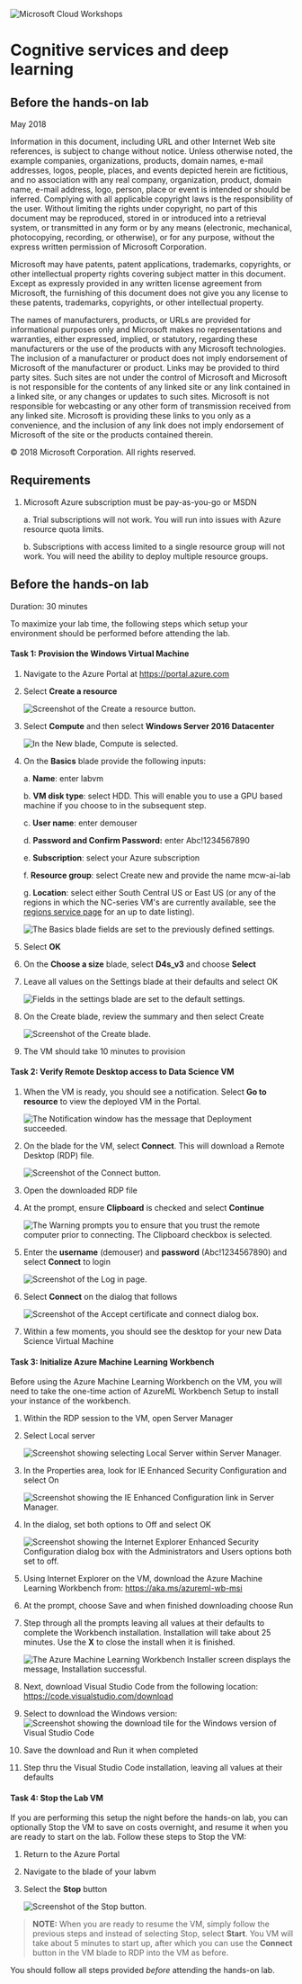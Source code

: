 ![](https://github.com/Microsoft/MCW-Template-Cloud-Workshop/raw/master/Media/ms-cloud-workshop.png "Microsoft Cloud Workshops")

# Cognitive services and deep learning   
## Before the hands-on lab    
May 2018


Information in this document, including URL and other Internet Web site references, is subject to change without notice. Unless otherwise noted, the example companies, organizations, products, domain names, e-mail addresses, logos, people, places, and events depicted herein are fictitious, and no association with any real company, organization, product, domain name, e-mail address, logo, person, place or event is intended or should be inferred. Complying with all applicable copyright laws is the responsibility of the user. Without limiting the rights under copyright, no part of this document may be reproduced, stored in or introduced into a retrieval system, or transmitted in any form or by any means (electronic, mechanical, photocopying, recording, or otherwise), or for any purpose, without the express written permission of Microsoft Corporation.

Microsoft may have patents, patent applications, trademarks, copyrights, or other intellectual property rights covering subject matter in this document. Except as expressly provided in any written license agreement from Microsoft, the furnishing of this document does not give you any license to these patents, trademarks, copyrights, or other intellectual property.

The names of manufacturers, products, or URLs are provided for informational purposes only and Microsoft makes no representations and warranties, either expressed, implied, or statutory, regarding these manufacturers or the use of the products with any Microsoft technologies. The inclusion of a manufacturer or product does not imply endorsement of Microsoft of the manufacturer or product. Links may be provided to third party sites. Such sites are not under the control of Microsoft and Microsoft is not responsible for the contents of any linked site or any link contained in a linked site, or any changes or updates to such sites. Microsoft is not responsible for webcasting or any other form of transmission received from any linked site. Microsoft is providing these links to you only as a convenience, and the inclusion of any link does not imply endorsement of Microsoft of the site or the products contained therein.

© 2018 Microsoft Corporation. All rights reserved.

## Requirements

1.  Microsoft Azure subscription must be pay-as-you-go or MSDN

    a.  Trial subscriptions will not work. You will run into issues with Azure resource quota limits.

    b.  Subscriptions with access limited to a single resource group will not work. You will need the ability to deploy multiple resource groups.

## Before the hands-on lab

Duration: 30 minutes

To maximize your lab time, the following steps which setup your environment should be performed before attending the lab.

#### Task 1: Provision the Windows Virtual Machine

1.  Navigate to the Azure Portal at <https://portal.azure.com>

2.  Select **Create a resource**

    ![Screenshot of the Create a resource button.](images/Setup/image3.png "Create a resource button")

3.  Select **Compute** and then select **Windows Server 2016 Datacenter**

    ![In the New blade, Compute is selected.](images/Setup/image4.png "New blade")

4.  On the **Basics** blade provide the following inputs:

    a.  **Name**: enter labvm

    b.  **VM disk type**: select HDD. This will enable you to use a GPU based machine if you choose to in the subsequent step.

    c.  **User name**: enter demouser

    d.  **Password and Confirm Password:** enter Abc!1234567890

    e.  **Subscription**: select your Azure subscription

    f.  **Resource group**: select Create new and provide the name mcw-ai-lab

    g.  **Location**: select either South Central US or East US (or any of the regions in which the NC-series VM's are currently available, see the [regions service page](https://azure.microsoft.com/en-us/global-infrastructure/services/) for an up to date listing).

    ![The Basics blade fields are set to the previously defined settings.](images/Setup/image5.png "Basics blade")

5.  Select **OK**

6.  On the **Choose a size** blade, select **D4s_v3** and choose **Select**

7.  Leave all values on the Settings blade at their defaults and select OK

    ![Fields in the settings blade are set to the default settings.](images/Setup/image7.png "Settings blade")

8.  On the Create blade, review the summary and then select Create

    ![Screenshot of the Create blade.](images/Setup/image8.png "Create blade")

9.  The VM should take 10 minutes to provision

#### Task 2: Verify Remote Desktop access to Data Science VM

1.  When the VM is ready, you should see a notification. Select **Go to resource** to view the deployed VM in the Portal.

    ![The Notification window has the message that Deployment succeeded.](images/Setup/image9.png "Notification window")

2.  On the blade for the VM, select **Connect**. This will download a Remote Desktop (RDP) file.

    ![Screenshot of the Connect button.](images/Setup/image10.png "Connect button")

3.  Open the downloaded RDP file

4.  At the prompt, ensure **Clipboard** is checked and select **Continue**

    ![The Warning prompts you to ensure that you trust the remote computer prior to connecting. The Clipboard checkbox is selected.](images/Setup/image11.png "Warning prompt")

5.  Enter the **username** (demouser) and **password** (Abc!1234567890) and select **Connect** to login

    ![Screenshot of the Log in page.](images/Setup/image12.png "Log in page")

6.  Select **Connect** on the dialog that follows

    ![Screenshot of the Accept certificate and connect dialog box.](images/Setup/image13.png "Accept certificate and connect dialog box")

7.  Within a few moments, you should see the desktop for your new Data Science Virtual Machine

#### Task 3: Initialize Azure Machine Learning Workbench

Before using the Azure Machine Learning Workbench on the VM, you will need to take the one-time action of AzureML Workbench Setup to install your instance of the workbench. 

1.  Within the RDP session to the VM, open Server Manager

2.  Select Local server

    ![Screenshot showing selecting Local Server within Server Manager.](images/Setup/image14.png "Server Manager")

3.  In the Properties area, look for IE Enhanced Security Configuration and select On

    ![Screenshot showing the IE Enhanced Configuration link in Server Manager.](images/Setup/image15.png "IE Enhanced Security Configuation set to On")

4.  In the dialog, set both options to Off and select OK

    ![Screenshot showing the Internet Explorer Enhanced Security Configuration dialog box with the Administrators and Users options both set to off.](images/Setup/image19.png "Internet Explorer Enhanced Security Configuration dialog box")

5. Using Internet Explorer on the VM, download the Azure Machine Learning Workbench from:
https://aka.ms/azureml-wb-msi 

6. At the prompt, choose Save and when finished downloading choose Run

7.  Step through all the prompts leaving all values at their defaults to complete the Workbench installation. Installation will take about 25 minutes. Use the **X** to close the install when it is finished.

    ![The Azure Machine Learning Workbench Installer screen displays the message, Installation successful.](images/Setup/image17.png "Azure Machine Learning Workbench Installer screen")

8. Next, download Visual Studio Code from the following location:
https://code.visualstudio.com/download 

9. Select to download the Windows version:\
    ![Screenshot showing the download tile for the Windows version of Visual Studio Code](images/Setup/image20.png "Download the Windows version")
    
10. Save the download and Run it when completed

11. Step thru the Visual Studio Code installation, leaving all values at their defaults


#### Task 4: Stop the Lab VM

If you are performing this setup the night before the hands-on lab, you can optionally Stop the VM to save on costs overnight, and resume it when you are ready to start on the lab. Follow these steps to Stop the VM:

1.  Return to the Azure Portal

2.  Navigate to the blade of your labvm

3.  Select the **Stop** button

    ![Screenshot of the Stop button.](images/Setup/image18.png "Stop button")

> **NOTE:** When you are ready to resume the VM, simply follow the previous steps and instead of selecting Stop, select **Start**. You VM will take about 5 minutes to start up, after which you can use the **Connect** button in the VM blade to RDP into the VM as before.

You should follow all steps provided *before* attending the hands-on lab.
